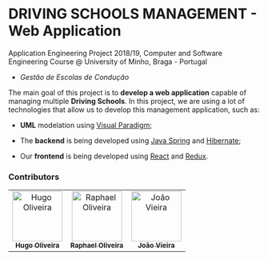 # DRIVING SCHOOLS MANAGEMENT - Web Application

Application Engineering Project 2018/19, Computer and Software Engineering Course @ University of Minho, Braga - Portugal

- _Gestão de Escolas de Condução_

The main goal of this project is to **develop a web application** capable of managing multiple **Driving Schools**. In this project, we are using a lot of technologies that allow us to develop this management application, such as:

- **UML** modelation using [Visual Paradigm](https://www.visual-paradigm.com/);

- The **backend** is being developed using [Java Spring](https://spring.io/) and [Hibernate](https://hibernate.org/);

- Our **frontend** is being developed using [React](https://reactjs.org/) and [Redux](https://redux.js.org/introduction/getting-started).

### Contributors

<table align="center">
  <tr>
    <td align="center">
      <a href="https://github.com/oliveirahugo68">
        <img src="https://avatars3.githubusercontent.com/u/29900750?s=460&v=4" width="100px;" alt="Hugo Oliveira"/>
        <br />
        <sub><b>Hugo Oliveira</b>
      </a>
    </td>
    <td align="center">
      <a href="https://github.com/raphael28">
        <img src="https://avatars2.githubusercontent.com/u/43729094?s=460&v=4" width="100px;" alt="Raphael Oliveira"/>
        <br />
        <sub><b>Raphael Oliveira</b>
      </a>
    </td>
    <td align="center">
      <a href="https://github.com/JoaoVieira97">
        <img src="https://avatars2.githubusercontent.com/u/34378224?s=460&v=4" width="100px;" alt="João Vieira"/>
        <br />
        <sub><b>João Vieira</b>
      </a>
    </td>
  </tr>
</table>

<br >
